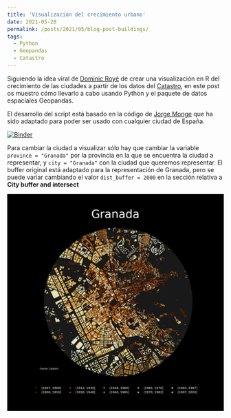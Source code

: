 ```yaml
---
title: 'Visualización del crecimiento urbano'
date: 2021-05-28
permalink: /posts/2021/05/blog-post-buildings/
tags:
  - Python
  - Geopandas
  - Catastro
---
```


Siguiendo la idea viral de [Dominic Royé](https://dominicroye.github.io/en/2019/visualize-urban-growth/)
de crear una visualización en R del crecimiento de las ciudades a partir de los datos del
[Catastro](http://www.catastro.meh.es/webinspire/index.html), en este post os muestro cómo llevarlo a cabo usando Python y el paquete
de datos espaciales Geopandas.  

El desarrollo del script está basado en la código de [Jorge Monge](https://github.com/Jorge-Monge/cadastral_mapping)
que ha sido adaptado para poder ser usado con cualquier ciudad de España.   


[![Binder](https://mybinder.org/badge_logo.svg)](https://mybinder.org/v2/gh/rtalaverag/cadastral_buildings/HEAD)


Para cambiar la ciudad a visualizar sólo hay que cambiar la variable ``` province = "Granada" ```
por la provincia en la que se encuentra la ciudad a representar, y ``` city = "Granada" ```
con la ciudad que queremos representar. El buffer original está adaptado para la
representación de Granada, pero se puede variar cambiando el valor ``` dist_buffer = 2000 ```
en la sección relativa a **City buffer and intersect**  



![alt text](/images/posts/Granada.png)
